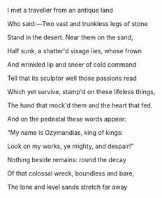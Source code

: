 I met a traveller from an antique land

Who said:—Two vast and trunkless legs of stone

Stand in the desert. Near them on the sand,

Half sunk, a shatter'd visage lies, whose frown

And wrinkled lip and sneer of cold command

Tell that its sculptor well those passions read

Which yet survive, stamp'd on these lifeless things,

The hand that mock'd them and the heart that fed.

And on the pedestal these words appear:

"My name is Ozymandias, king of kings:

Look on my works, ye mighty, and despair!"




Nothing beside remains: round the decay

Of that colossal wreck, boundless and bare,

The lone and level sands stretch far away
